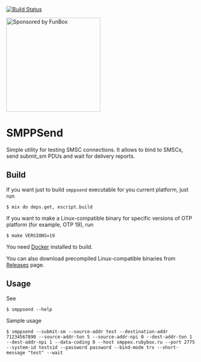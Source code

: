 [![Build Status](https://travis-ci.org/savonarola/smppsend.svg?branch=master)](https://travis-ci.org/savonarola/smppsend)

<a href="https://funbox.ru">
  <img src="http://funbox.ru/badges/sponsored_by_funbox.svg" alt="Sponsored by FunBox" width=250 />
</a>

# SMPPSend

Simple utility for testing SMSC connections. It allows to bind to SMSCs, send submit_sm PDUs and wait for delivery reports.

## Build

If you want just to build `smppsend` executable for you current platform, just run

    $ mix do deps.get, escript.build

If you want to make a Linux-compatible binary for specific versions of OTP platform
(for example, OTP 19), run

    $ make VERSIONS=19

You need [Docker](https://www.docker.com/) installed to build.

You can also download precompiled Linux-compatible binaries from [Releases](https://github.com/savonarola/smppsend/releases) page.

## Usage

See

    $ smppsend --help

Sample usage

    $ smppsend --submit-sm --source-addr test --destination-addr 71234567890 --source-addr-ton 5 --source-addr-npi 0 --dest-addr-ton 1 --dest-addr-npi 1 --data-coding 0 --host smppex.rubybox.ru --port 2775 --system-id testsid --password password --bind-mode trx --short-message "test" --wait
